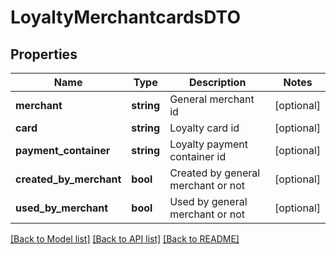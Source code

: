 # LoyaltyMerchantcardsDTO

## Properties
Name | Type | Description | Notes
------------ | ------------- | ------------- | -------------
**merchant** | **string** | General merchant id | [optional] 
**card** | **string** | Loyalty card id | [optional] 
**payment_container** | **string** | Loyalty payment container id | [optional] 
**created_by_merchant** | **bool** | Created by general merchant or not | [optional] 
**used_by_merchant** | **bool** | Used by general merchant or not | [optional] 

[[Back to Model list]](../README.md#documentation-for-models) [[Back to API list]](../README.md#documentation-for-api-endpoints) [[Back to README]](../README.md)


